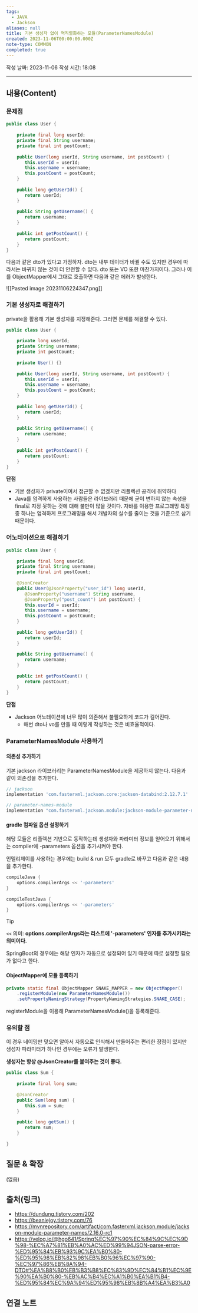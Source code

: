 ```yaml
---
tags:
  - JAVA
  - Jackson
aliases: null
title: 기본 생성자 없이 역직렬화하는 모듈(ParameterNamesModule)
created: 2023-11-06T00:00:00.000Z
note-type: COMMON
completed: true
---
```

작성 날짜: 2023-11-06
작성 시간: 18:08


----
## 내용(Content)

### 문제점

```java
public class User {  
  
    private final long userId;  
    private final String username;  
    private final int postCount;  
  
    public User(long userId, String username, int postCount) {  
       this.userId = userId;  
       this.username = username;  
       this.postCount = postCount;  
    }  
  
    public long getUserId() {  
       return userId;  
    }  
  
    public String getUsername() {  
       return username;  
    }  
  
    public int getPostCount() {  
       return postCount;  
    }  
}
```
다음과 같은 dto가 있다고 가정하자. dto는 내부 데이터가 바뀔 수도 있지만 경우에 따라서는  바뀌지 않는 것이 더 안전할 수 있다. dto 또는 VO 또한 마찬가지이다. 그러나 이를 ObjectMapper에서 그대로 호출하면 다음과 같은 에러가 발생한다.

![[Pasted image 20231106224347.png]]

### 기본 생성자로 해결하기

private을 활용해 기본 생성자를 지정해준다. 그러면 문제를 해결할 수 있다.

```java
public class User {  
  
    private long userId;  
    private String username;
    private int postCount;  
  
    private User() {}
      
    public User(long userId, String username, int postCount) {  
       this.userId = userId;  
       this.username = username;  
       this.postCount = postCount;  
    }  
  
    public long getUserId() {  
       return userId;  
    }  
  
    public String getUsername() {  
       return username;  
    }  
  
    public int getPostCount() {  
       return postCount;  
    }  
}
```

**단점**

- 기본 생성자가 private이여서 접근할 수 없겠지만 리플렉션 공격에 취약하다
- Java를 엄격하게 사용하는 사람들은 라이브러리 때문에 굳이 변하지 않는 속성을 final로 지정 못하는 것에 대해 불만이 많을 것이다. 자바를 이용한 프로그래밍 특징 중 하나는 엄격하게 프로그래밍을 해서 개발자의 실수를 줄이는 것을 기준으로 삼기 때문이다. 

### 어노테이션으로 해결하기
```java
public class User {  
  
    private final long userId;  
    private final String username;  
    private final int postCount;  
  
    @JsonCreator  
    public User(@JsonProperty("user_id") long userId,  
       @JsonProperty("username") String username,  
       @JsonProperty("post_count") int postCount) {  
       this.userId = userId;  
       this.username = username;  
       this.postCount = postCount;  
    }  
  
    public long getUserId() {  
       return userId;  
    }  
  
    public String getUsername() {  
       return username;  
    }  
  
    public int getPostCount() {  
       return postCount;  
    }  
}
```

**단점**

- Jackson 어노테이션에 너무 많이 의존해서 불필요하게 코드가 길어진다.
	- 매번 dto나 vo를 만들 때 이렇게 작성하는 것은 비효율적이다.

### ParameterNamesModule 사용하기

#### 의존성 추가하기

기본 jackson 라이브러리는 ParameterNamesModule을 제공하지 않는다. 다음과 같이 의존성을 추가한다.

```groovy
// jackson
implementation 'com.fasterxml.jackson.core:jackson-databind:2.12.7.1'  

// parameter-names-module
implementation "com.fasterxml.jackson.module:jackson-module-parameter-names:2.16.0-rc1"
```

#### gradle 컴파일 옵션 설정하기

해당 모듈은 리플렉션 기반으로 동작하는데 생성자와 파라미터 정보를 얻어오기 위해서는 compiler에 -parameters 옵션을 추가시켜야 한다.

인텔리제이를 사용하는 경우에는 build & run 모두 gradle로 바꾸고 다음과 같은 내용을 추가한다.

```groovy
compileJava {  
    options.compilerArgs << '-parameters'  
}  
  
compileTestJava {  
    options.compilerArgs << '-parameters'  
}
```


>[!tip]
> `<<` 의미:
>  **options.compilerArgs라는 리스트에 '-parameters' 인자를 추가시키라는 의미이다.**

SpringBoot의 경우에는 해당 인자가 자동으로 설정되어 있기 때문에 따로 설정할 필요가 없다고 한다.


#### ObjectMapper에 모듈 등록하기

```java
private static final ObjectMapper SNAKE_MAPPER = new ObjectMapper()  
    .registerModule(new ParameterNamesModule())  
    .setPropertyNamingStrategy(PropertyNamingStrategies.SNAKE_CASE);
```

registerModule을 이용해 ParameterNamesModule()을 등록해준다.

### 유의할 점
이 경우 네이밍만 맞으면 알아서 자동으로 인식해서 만들어주는 편리한 장점이 있지만 생성자 파라미터가 하나인 경우에는 오류가 발생한다. 

**생성자는 항상 @JsonCreator를 붙여주는 것이 좋다.**

```java
public class Sum {  
  
    private final long sum;  
  
    @JsonCreator  
    public Sum(long sum) {  
       this.sum = sum;  
    }  
  
    public long getSum() {  
       return sum;  
    }  
  
}
```
## 질문 & 확장

(없음)

## 출처(링크)

- https://dundung.tistory.com/202
- https://beaniejoy.tistory.com/76
- https://mvnrepository.com/artifact/com.fasterxml.jackson.module/jackson-module-parameter-names/2.16.0-rc1
- https://velog.io/@hgo641/Spring%EC%97%90%EC%84%9C%EC%9D%98-%EC%A7%81%EB%A0%AC%ED%99%94JSON-parse-error-%ED%95%84%EB%93%9C%EA%B0%80-%ED%95%98%EB%82%98%EB%B0%96%EC%97%90-%EC%97%86%EB%8A%94-DTO#%EA%B8%B0%EB%B3%B8%EC%83%9D%EC%84%B1%EC%9E%90%EA%B0%80-%EB%AC%B4%EC%A1%B0%EA%B1%B4-%ED%95%84%EC%9A%94%ED%95%98%EB%8B%A4%EA%B3%A0
## 연결 노트










